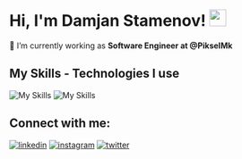 # Hi, I'm Damjan Stamenov! <img src="https://raw.githubusercontent.com/MartinHeinz/MartinHeinz/master/wave.gif" width="30px" height="30px">

🔭 I’m currently working as **Software Engineer at @PikselMk**

## My Skills - Technologies I use
![My Skills](https://skillicons.dev/icons?i=js,ts,react,next,redux,tailwind,laravel,mongodb,jest,git,github,vercel,netlify)
![My Skills](https://skillicons.dev/icons?i=html,css,php,sass,mysql,bootstrap,vscode,linux)

## Connect with me:
[![linkedin](https://skillicons.dev/icons?i=linkedin)](https://www.linkedin.com/in/damjan-stamenov/)
[![instagram](https://skillicons.dev/icons?i=instagram)](https://www.instagram.com/damjanstamenov/)
[![twitter](https://skillicons.dev/icons?i=twitter)](https://twitter.com/@br33ze____)
